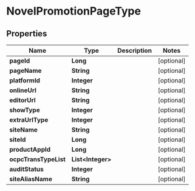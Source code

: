 

# NovelPromotionPageType


## Properties

Name | Type | Description | Notes
------------ | ------------- | ------------- | -------------
**pageId** | **Long** |  |  [optional]
**pageName** | **String** |  |  [optional]
**platformId** | **Integer** |  |  [optional]
**onlineUrl** | **String** |  |  [optional]
**editorUrl** | **String** |  |  [optional]
**showType** | **Integer** |  |  [optional]
**extraUrlType** | **Integer** |  |  [optional]
**siteName** | **String** |  |  [optional]
**siteId** | **Long** |  |  [optional]
**productAppId** | **Long** |  |  [optional]
**ocpcTransTypeList** | **List&lt;Integer&gt;** |  |  [optional]
**auditStatus** | **Integer** |  |  [optional]
**siteAliasName** | **String** |  |  [optional]



